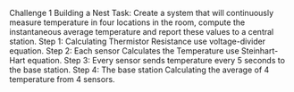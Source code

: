 Challenge 1 
Building a Nest Task: 
Create a system that will continuously measure temperature in four locations in the room, compute the instantaneous average temperature and report these values to a central station. 
Step 1: Calculating Thermistor Resistance use voltage-divider equation.
Step 2: Each sensor Calculates the Temperature use Steinhart-Hart equation.
Step 3: Every sensor sends temperature every 5 seconds to the base station. 
Step 4: The base station Calculating the average of 4 temperature from 4 sensors.
